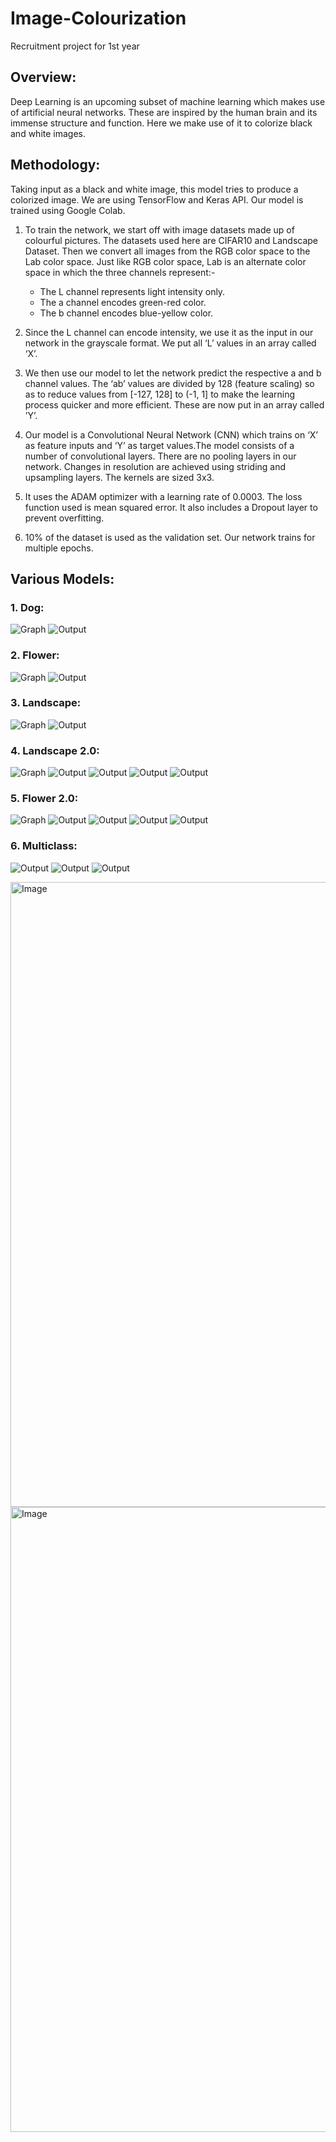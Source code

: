 # Image-Colourization
Recruitment project for 1st year

## Overview:

  Deep Learning is an upcoming subset of machine learning which makes use of artificial neural
  networks. These are inspired by the human brain and its immense structure and function. Here we
  make use of it to colorize black and white images.
  
  
  ## Methodology:
  
Taking input as a black and white image, this model tries to produce a colorized image. We are
using TensorFlow and Keras API. Our model is trained using Google Colab.

  1. To train the network, we start off with image datasets made up of colourful pictures. The
     datasets used here are CIFAR10 and Landscape Dataset. Then we convert all images from
     the RGB color space to the Lab color space. Just like RGB color space, Lab is an alternate
     color space in which the three
     channels represent:-
     - The L channel represents light intensity only.
     -  The a channel encodes green-red color.
     - The b channel encodes blue-yellow color.

 2. Since the L channel can encode intensity, we use it as the input in our network in the grayscale format. We put all ‘L’ values in an array called ‘X’.
 3. We then use our model to let the network predict the respective a and b channel values. The ‘ab’ values are divided by 128 (feature scaling) so as to reduce values from [-127, 128] to  (-1, 1] to make the learning process quicker and more efficient. These are now put in an array called ’Y’. 
 4. Our model is a Convolutional Neural Network (CNN) which trains on ‘X’ as feature inputs and ‘Y’ as target values.The model consists of a number of convolutional layers. There are no pooling layers in our network. Changes in resolution are achieved using striding and upsampling layers. The kernels are sized 3x3. 
 5. It uses the ADAM optimizer with a learning rate of 0.0003. The loss function used is mean squared error. It also includes a Dropout layer to prevent overfitting. 
 6. 10% of the dataset is used as the validation set. Our network trains for multiple epochs.
 
## Various Models:

### 1. Dog:
![Graph](Images/gDog.png)
![Output](Images/1dog.png)


### 2. Flower:
![Graph](Images/gFlower.png)
![Output](Images/1flower.png)


### 3. Landscape:
![Graph](Images/gLandscape.png)
![Output](Images/1Landscape.png)


### 4. Landscape 2.0:
![Graph](Images/gLandscape2.0.png)
![Output](Images/1Landscape2.0.png)
![Output](Images/2Landscape2.0.png)
![Output](Images/3Landscape2.0.png)
![Output](Images/4Landscape2.0.png)


### 5. Flower 2.0:
![Graph](Images/gFlower2.0.png)
![Output](Images/1flower2.0.png)
![Output](Images/2flower2.0.png)
![Output](Images/3flower2.0.png)
![Output](Images/4flower2.0.png)


### 6. Multiclass:
![Output](Images/1multiClass.png)
![Output](Images/2multiClass.png)
![Output](Images/3multiClass.png)

<img src="Images/1flower2.0.png" width="1000" alt="Image">
<img src="Images/2flower2.0.png" width="1000" alt="Image">
